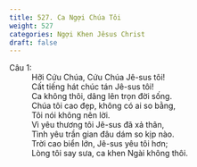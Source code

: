 ```yaml
---
title: 527. Ca Ngợi Chúa Tôi
weight: 527
categories: Ngợi Khen Jêsus Christ
draft: false
---
```

<dl><dt>Câu 1:</dt><dd data-verse="1">Hỡi Cứu Chúa, Cứu Chúa Jê-sus tôi! <br/>Cất tiếng hát chúc tán Jê-sus tôi! <br/>Ca không thôi, dâng lên trọn đời sống. <br/>Chúa tôi cao đẹp, không có ai so bằng, <br/>Tôi nói không nên lời. <br/>Vì yêu thương tôi Jê-sus đã xả thân, <br/>Tình yêu trần gian đâu dám so kịp nào. <br/>Trời cao biển lớn, Jê-sus yêu tôi hơn; <br/>Lòng tôi say sưa, ca khen Ngài không thôi. </dd></dl>